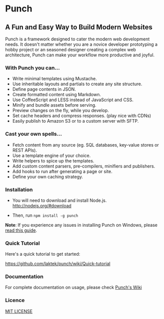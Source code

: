 # Punch 
## A Fun and Easy Way to Build Modern Websites  

Punch is a framework designed to cater the modern web development needs. It doesn't matter whether you are a novice developer prototyping a hobby project or an seasoned designer creating a complex web architecture, Punch can make your workflow more productive and joyful.  

### With Punch you can...

* Write minimal templates using Mustache.
* Use inheritable layouts and partials to create any site structure.
* Define page contents in JSON.
* Create formatted content using Markdown.
* Use CoffeeScript and LESS instead of JavaScript and CSS.
* Minify and bundle assets before serving.
* Preview changes on the fly, while you develop.
* Set cache headers and compress responses. (play nice with CDNs)
* Easily publish to Amazon S3 or to a custom server with SFTP.

### Cast your own spells...

* Fetch content from any source (eg. SQL databases, key-value stores or REST APIs).
* Use a template engine of your choice. 
* Write helpers to spice up the templates.
* Add custom content parsers, pre-compilers, minifiers and publishers.
* Add hooks to run after generating a page or site.
* Define your own caching strategy.

### Installation

* You will need to download and install Node.js. http://nodejs.org/#download 

* Then, run `npm install -g punch`

**Note**: If you experience any issues in installing Punch on Windows, please [read this guide](https://github.com/laktek/punch/wiki/Windows).

### Quick Tutorial

Here's a quick tutorial to get started:

https://github.com/laktek/punch/wiki/Quick-tutorial

### Documentation

For complete documentation on usage, please check [Punch's Wiki](https://github.com/laktek/punch/wiki)

### Licence

[MIT LICENSE](https://github.com/laktek/punch/blob/master/LICENSE)


